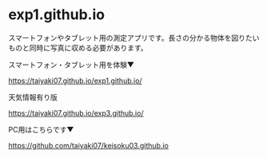 # exp1.github.io
スマートフォンやタブレット用の測定アプリです。長さの分かる物体を図りたいものと同時に写真に収める必要があります。


スマートフォン・タブレット用を体験▼

https://taiyaki07.github.io/exp1.github.io/

天気情報有り版

https://taiyaki07.github.io/exp3.github.io/


PC用はこちらです▼

https://github.com/taiyaki07/keisoku03.github.io
